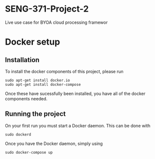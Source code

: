 # SENG-371-Project-2
Live use case for BYOA cloud processing framewor

# Docker setup

## Installation
To install the docker components of this project,
please run
``` commandline
sudo apt-get install docker.io
sudo apt-get install docker-compose
```

Once these have sucessfully been installed, you
have all of the docker components needed.

## Running the project
On your first run you must start a Docker daemon. This
can be done with
``` commandline
sudo dockerd
```

Once you have the Docker daemon, simply using
``` commandline
sudo docker-compose up
```

